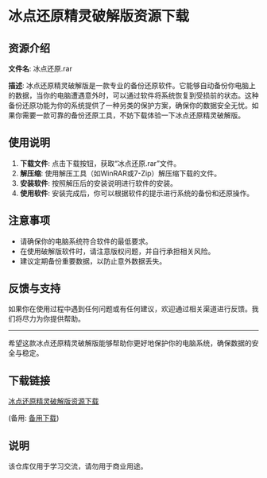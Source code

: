 # 冰点还原精灵破解版资源下载

## 资源介绍

**文件名**: 冰点还原.rar

**描述**: 冰点还原精灵破解版是一款专业的备份还原软件。它能够自动备份你电脑上的数据，当你的电脑遭遇意外时，可以通过软件将系统恢复到受损前的状态。这种备份还原功能为你的系统提供了一种另类的保护方案，确保你的数据安全无忧。如果你需要一款可靠的备份还原工具，不妨下载体验一下冰点还原精灵破解版。

## 使用说明

1. **下载文件**: 点击下载按钮，获取“冰点还原.rar”文件。
2. **解压缩**: 使用解压工具（如WinRAR或7-Zip）解压缩下载的文件。
3. **安装软件**: 按照解压后的安装说明进行软件的安装。
4. **使用软件**: 安装完成后，你可以根据软件的提示进行系统的备份和还原操作。

## 注意事项

- 请确保你的电脑系统符合软件的最低要求。
- 在使用破解版软件时，请注意版权问题，并自行承担相关风险。
- 建议定期备份重要数据，以防止意外数据丢失。

## 反馈与支持

如果你在使用过程中遇到任何问题或有任何建议，欢迎通过相关渠道进行反馈。我们将尽力为你提供帮助。

---

希望这款冰点还原精灵破解版能够帮助你更好地保护你的电脑系统，确保数据的安全与稳定。

## 下载链接
[冰点还原精灵破解版资源下载](https://pan.quark.cn/s/ca7ce6253e4c) 

(备用: [备用下载](https://pan.baidu.com/s/1xLVivzezDtQXTVtvfuakWg?pwd=1234))

## 说明

该仓库仅用于学习交流，请勿用于商业用途。
